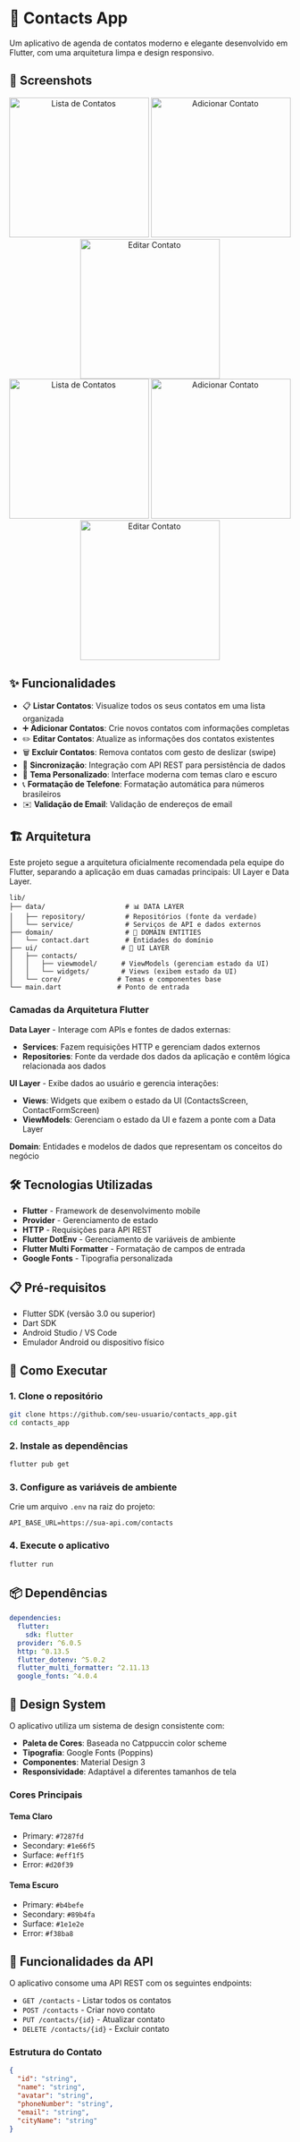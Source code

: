 # 📱 Contacts App

Um aplicativo de agenda de contatos moderno e elegante desenvolvido em Flutter, com uma arquitetura limpa e design responsivo.

## 📸 Screenshots

<div align="center">
  <img src="screenshots/1.png" alt="Lista de Contatos" width="250"/>
  <img src="screenshots/2.png" alt="Adicionar Contato" width="250"/>
  <img src="screenshots/3.png" alt="Editar Contato" width="250"/>
</div>

<div align="center">
   <img src="screenshots/4.png" alt="Lista de Contatos" width="250"/>
  <img src="screenshots/5.png" alt="Adicionar Contato" width="250"/>
  <img src="screenshots/6.png" alt="Editar Contato" width="250"/>
</div>


## ✨ Funcionalidades

- 📋 **Listar Contatos**: Visualize todos os seus contatos em uma lista organizada
- ➕ **Adicionar Contatos**: Crie novos contatos com informações completas
- ✏️ **Editar Contatos**: Atualize as informações dos contatos existentes
- 🗑️ **Excluir Contatos**: Remova contatos com gesto de deslizar (swipe)
- 🔄 **Sincronização**: Integração com API REST para persistência de dados
- 🎨 **Tema Personalizado**: Interface moderna com temas claro e escuro
- 📞 **Formatação de Telefone**: Formatação automática para números brasileiros
- ✉️ **Validação de Email**: Validação de endereços de email

## 🏗️ Arquitetura

Este projeto segue a arquitetura oficialmente recomendada pela equipe do Flutter, separando a aplicação em duas camadas principais: UI Layer e Data Layer.

```
lib/
├── data/                    # 📊 DATA LAYER
│   ├── repository/          # Repositórios (fonte da verdade)  
│   └── service/             # Serviços de API e dados externos
├── domain/                  # 🎯 DOMAIN ENTITIES
│   └── contact.dart         # Entidades do domínio
├── ui/                     # 🎨 UI LAYER
│   ├── contacts/
│   │   ├── viewmodel/      # ViewModels (gerenciam estado da UI)
│   │   └── widgets/        # Views (exibem estado da UI)
│   └── core/              # Temas e componentes base
└── main.dart              # Ponto de entrada
```

### Camadas da Arquitetura Flutter

**Data Layer** - Interage com APIs e fontes de dados externas:
- **Services**: Fazem requisições HTTP e gerenciam dados externos
- **Repositories**: Fonte da verdade dos dados da aplicação e contêm lógica relacionada aos dados

**UI Layer** - Exibe dados ao usuário e gerencia interações:
- **Views**: Widgets que exibem o estado da UI (ContactsScreen, ContactFormScreen)
- **ViewModels**: Gerenciam o estado da UI e fazem a ponte com a Data Layer

**Domain**: Entidades e modelos de dados que representam os conceitos do negócio

## 🛠️ Tecnologias Utilizadas

- **Flutter** - Framework de desenvolvimento mobile
- **Provider** - Gerenciamento de estado
- **HTTP** - Requisições para API REST
- **Flutter DotEnv** - Gerenciamento de variáveis de ambiente
- **Flutter Multi Formatter** - Formatação de campos de entrada
- **Google Fonts** - Tipografia personalizada

## 📋 Pré-requisitos

- Flutter SDK (versão 3.0 ou superior)
- Dart SDK
- Android Studio / VS Code
- Emulador Android ou dispositivo físico

## 🚀 Como Executar

### 1. Clone o repositório
```bash
git clone https://github.com/seu-usuario/contacts_app.git
cd contacts_app
```

### 2. Instale as dependências
```bash
flutter pub get
```

### 3. Configure as variáveis de ambiente
Crie um arquivo `.env` na raiz do projeto:
```env
API_BASE_URL=https://sua-api.com/contacts
```

### 4. Execute o aplicativo
```bash
flutter run
```

## 📦 Dependências

```yaml
dependencies:
  flutter:
    sdk: flutter
  provider: ^6.0.5
  http: ^0.13.5
  flutter_dotenv: ^5.0.2
  flutter_multi_formatter: ^2.11.13
  google_fonts: ^4.0.4
```

## 🎨 Design System

O aplicativo utiliza um sistema de design consistente com:

- **Paleta de Cores**: Baseada no Catppuccin color scheme
- **Tipografia**: Google Fonts (Poppins)
- **Componentes**: Material Design 3
- **Responsividade**: Adaptável a diferentes tamanhos de tela

### Cores Principais

#### Tema Claro
- Primary: `#7287fd`
- Secondary: `#1e66f5`
- Surface: `#eff1f5`
- Error: `#d20f39`

#### Tema Escuro
- Primary: `#b4befe`
- Secondary: `#89b4fa`
- Surface: `#1e1e2e`
- Error: `#f38ba8`

## 🔄 Funcionalidades da API

O aplicativo consome uma API REST com os seguintes endpoints:

- `GET /contacts` - Listar todos os contatos
- `POST /contacts` - Criar novo contato
- `PUT /contacts/{id}` - Atualizar contato
- `DELETE /contacts/{id}` - Excluir contato

### Estrutura do Contato

```json
{
  "id": "string",
  "name": "string",
  "avatar": "string",
  "phoneNumber": "string",
  "email": "string",
  "cityName": "string"
}
```






